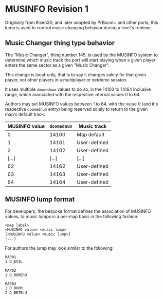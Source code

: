 # MUSINFO Revision 1

Originally from Risen3D, and later adopted by PrBoom+ and other ports, this lump is used to control music changing behavior during a level's runtime.

## Music Changer thing type behavior

The "Music Changer", thing number 145, is used by the MUSINFO system to determine which music track the port will start playing when a given player enters the same sector as a given "Music Changer".

This change is  local-only, that is to say it changes solely for that given player, not other players in a multiplayer or netdemo session.

It uses multiple `doomednum` values to do so, in the 14100 to 14164 inclusive range, which associated with the respective internal values 0 to 64.

Authors may set MUSINFO values between 1 to 64, with the value 0 (and it's respective `doomednum` entry) being reserved solely to return to the given map's default track.

| MUSINFO value | `doomednum` | Music track  |
|---------------|-------------|--------------|
| 0             | 14100       | Map default  |
| 1             | 14101       | User-defined |
| 2             | 14102       | User-defined |
| [...]         | [...]       | [...]        |
| 62            | 14162       | User-defined |
| 63            | 14163       | User-defined |
| 64            | 14164       | User-defined |

## MUSINFO lump format

For developers, the bespoke format defines the association of MUSINFO values, to music lumps in a per-map basis in the following fashion:

```txt
<map label>
<MUSINFO value> <music lump>
[<MUSINFO value> <music lump>]
[...]
```

For authors the lump may look similar to the following:
```txt
MAP01
1 D_EVIL

MAP02
1 D_ROMERO

MAP03
1 D_DOOM
2 D_BBTBLU
```
